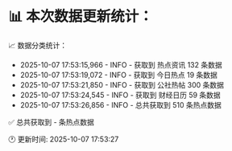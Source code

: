 📊 本次数据更新统计：
==========================

📈 数据分类统计：
- 2025-10-07 17:53:15,966 - INFO - 获取到 热点资讯 132 条数据
- 2025-10-07 17:53:19,072 - INFO - 获取到 今日热点 19 条数据
- 2025-10-07 17:53:21,850 - INFO - 获取到 公社热帖 300 条数据
- 2025-10-07 17:53:24,545 - INFO - 获取到 财经日历 59 条数据
- 2025-10-07 17:53:26,856 - INFO - 总共获取到 510 条热点数据

✅ 总共获取到 - 条热点数据

🕐 更新时间: 2025-10-07 17:53:27
